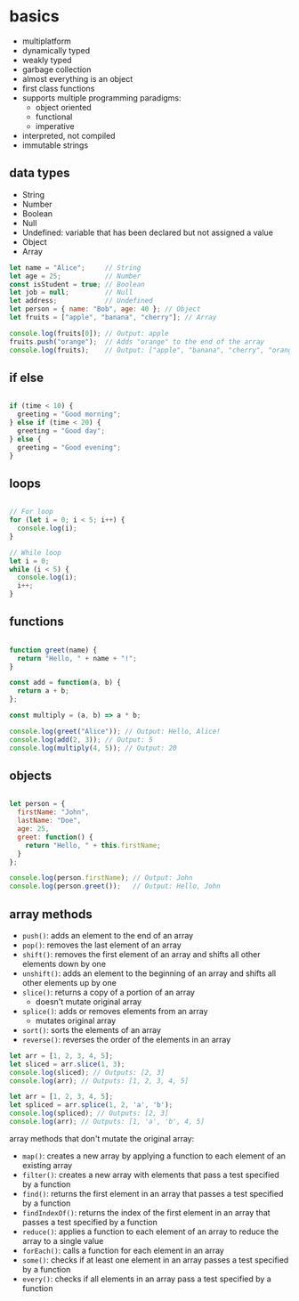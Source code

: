 
# basics

- multiplatform
- dynamically typed
- weakly typed
- garbage collection
- almost everything is an object
- first class functions
- supports multiple programming paradigms:
  - object oriented
  - functional
  - imperative
- interpreted, not compiled
- immutable strings

## data types

- String
- Number
- Boolean
- Null
- Undefined: variable that has been declared but not assigned a value
- Object
- Array

```javascript
let name = "Alice";     // String
let age = 25;           // Number
const isStudent = true; // Boolean
let job = null;         // Null
let address;            // Undefined
let person = { name: "Bob", age: 40 }; // Object
let fruits = ["apple", "banana", "cherry"]; // Array

console.log(fruits[0]); // Output: apple
fruits.push("orange");  // Adds "orange" to the end of the array
console.log(fruits);    // Output: ["apple", "banana", "cherry", "orange"]

```

## if else

```javascript

if (time < 10) {
  greeting = "Good morning";
} else if (time < 20) {
  greeting = "Good day";
} else {
  greeting = "Good evening";
}

```

## loops


```javascript

// For loop
for (let i = 0; i < 5; i++) {
  console.log(i);
}

// While loop
let i = 0;
while (i < 5) {
  console.log(i);
  i++;
}

```
## functions

```javascript

function greet(name) {
  return "Hello, " + name + "!";
}

const add = function(a, b) {
  return a + b;
};

const multiply = (a, b) => a * b;

console.log(greet("Alice")); // Output: Hello, Alice!
console.log(add(2, 3)); // Output: 5
console.log(multiply(4, 5)); // Output: 20

```

## objects

```javascript

let person = {
  firstName: "John",
  lastName: "Doe",
  age: 25,
  greet: function() {
    return "Hello, " + this.firstName;
  }
};

console.log(person.firstName); // Output: John
console.log(person.greet());   // Output: Hello, John

```


## array methods

- `push()`: adds an element to the end of an array
- `pop()`: removes the last element of an array
- `shift()`: removes the first element of an array and shifts all other elements down by one
- `unshift()`: adds an element to the beginning of an array and shifts all other elements up by one
- `slice()`: returns a copy of a portion of an array
  - doesn't mutate original array
- `splice()`: adds or removes elements from an array
  - mutates original array
- `sort()`: sorts the elements of an array
- `reverse()`: reverses the order of the elements in an array

```javascript
let arr = [1, 2, 3, 4, 5];
let sliced = arr.slice(1, 3);
console.log(sliced); // Outputs: [2, 3]
console.log(arr); // Outputs: [1, 2, 3, 4, 5]

let arr = [1, 2, 3, 4, 5];
let spliced = arr.splice(1, 2, 'a', 'b');
console.log(spliced); // Outputs: [2, 3]
console.log(arr); // Outputs: [1, 'a', 'b', 4, 5]
```

array methods that don't mutate the original array:
- `map()`: creates a new array by applying a function to each element of an existing array
- `filter()`: creates a new array with elements that pass a test specified by a function
- `find()`: returns the first element in an array that passes a test specified by a function
- `findIndexOf()`: returns the index of the first element in an array that passes a test specified by a function
- `reduce()`: applies a function to each element of an array to reduce the array to a single value
- `forEach()`: calls a function for each element in an array
- `some()`: checks if at least one element in an array passes a test specified by a function
- `every()`: checks if all elements in an array pass a test specified by a function

